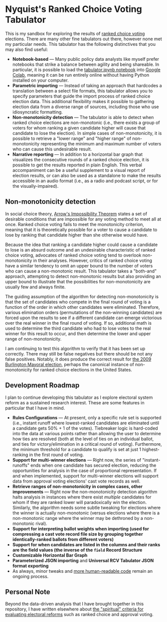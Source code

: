 # Nyquist's Ranked Choice Voting Tabulator

This is my sandbox for exploring the results of [ranked choice voting](https://en.wikipedia.org/wiki/Ranked_voting) elections. There are many other fine tabulators out there, however none met my particular needs. This tabulator has the following distinctives that you may also find useful:

* **Notebook-based** — Many public policy data analysts like myself prefer notebooks that strike a balance between agility and being shareable. In particular, it is possible to load the [tabulator.ipynb notebook](tabulator.ipynb) into [Google Colab](https://colab.research.google.com), meaning it can be run entirely online without having Python installed on your computer. 
* **Parametric importing** — Instead of taking an approach that hardcodes a translation between a select file formats, this tabulator allows you to specify parameters that guide the import process of ranked choice election data. This additional flexibility makes it possible to gathering election data from a diverse range of sources, including those who use idiosyncratic formatting.
* **Non-monotonicity detection** — The tabulator is able to detect when ranked choice elections are non-monotonic (i.e., there exists a group of voters for whom ranking a given candidate higher will cause that candidate to lose the election). In simple cases of non-monotonicity, it is possible to retrieve a "lower range" and "higher range" of non-monotonicity representing the minimum and maximum number of voters who can cause this undesirable result.
* **Narrative reporting** — In addition to a horizontal bar graph that visualizes the consecutive rounds of a ranked choice election, it is possible to get the results reported in plain English. This verbal accompaniment can be a useful supplement to a visual report of election results, or can also be used as a standalone to make the results accessible in an audio format (i.e., as a radio and podcast script, or for the visually-impaired).



## Non-monotonicity detection

In social choice theory, [Arrow's Impossibility Theorem](https://en.wikipedia.org/wiki/Arrow's_impossibility_theorem) states a set of desirable conditions that are impossible for any voting method to meet all at once. Ranked choice voting fails to meet the monotonicity criterion, meaning that it is theoretically possible for a voter to cause a candidate to lose by ranking that candidate higher than she otherwise would have. 

Because the idea that ranking a candidate higher could cause a candidate to lose is an absurd outcome and an undesirable characteristic of ranked choice voting, advocates of ranked choice voting tend to overlook non-monotonicity in their analyses. However, critics of ranked choice voting have a similar tendency to omit an upper bound to the number of voters who can cause a non-monotonic result. This tabulator takes a "both-and" approach, attempting to detect non-monotonic results but also providing an upper bound to illustrate that the possibilities for non-monotonicity are usually few and always finite.

The guiding assumption of the algorithm for detecting non-monotonicity is that the set of candidates who compete in the final round of voting is a function of the order in which other candidates were eliminated. Therefore, various elimination orders (permutations of the non-winning candidates) are forced upon the results to see if a different candidate can emerge victorious over the real winner in the final round of voting. If so, additional math is used to determine the third candidate who had to lose votes to the real winner for this result to occur, and then determine the lower and upper range of non-monotonicity.

I am continuing to test this algorithm to verify that it has been set up correctly. There may still be false negatives but there should be not any false positives. Notably, it does produce the correct result for [the 2009 Burlington Mayoral election](example_outputs/Burlington%202009%20Mayor.md), perhaps the canonical instance of non-monotonicity for ranked choice elections in the United States.



## Development Roadmap

I plan to continue developing this tabulator as I explore electoral system reform as a sustained research interest. These are some features in particular that I have in mind.

* **Rules Configurations** — At present, only a specific rule set is supported (i.e., instant runoff where lowest-ranked candidates are eliminated until a candidate gets 50% + 1 of the votes). Tiebreaker logic is hard-coded into the data at various points rather than allowing the user to determine how ties are resolved (both at the level of ties on an individual ballot, and ties for victory/elimination in a critical round of voting). Furthermore, the minimum threshold for a candidate to qualify is set at just 1 highest-ranking in the first round of voting.
* **Support for multi-winner elections** — Right now, the series of "instant-runoffs" ends when one candidate has secured election, reducing the opportunities for analysis in the case of proportional representation. If and when implemented, support for multi-winner elections will support data from approval voting elections' cast vote records as well.
* **Retrieve ranges of non-monotonicity in complex cases, other improvements** — Right now the non-monotonicity detection algorithm halts analysis in instances where there exist _multiple_ candidates for whom if they are ranked lower will paradoxically win the election. Similarly, the algorithm needs some subtle tweaking for elections where the winner is actually non-monotonic (versus elections where there is a non-monotonic range where the winner may be dethroned by a non-monotonic rival).
* **Support for interpreting ballot weights when importing (used for compressing a cast vote record file size by grouping together identically-ranked ballots from different voters)** 
* **Support for when candidates are listed in the columns and their ranks are the field values (the inverse of the `field` Record Structure** 
* **Customizable Horizontal Bar Graph**
* **Parameterized JSON importing** and **Universal RCV Tabulator JSON format exporting**
* As always, minor tweaks and [more human-readable code](https://twitter.com/martinfowler/status/1067179181140844544) remain an ongoing process.



## Personal Note

Beyond the data-driven analysis that I have brought together in this repository, I have written elsewhere about [the "spiritual" criteria for evaluating electoral reforms](https://thefulcrum.us/Elections/Voting/faith-and-voting) such as ranked choice and approval voting. 

